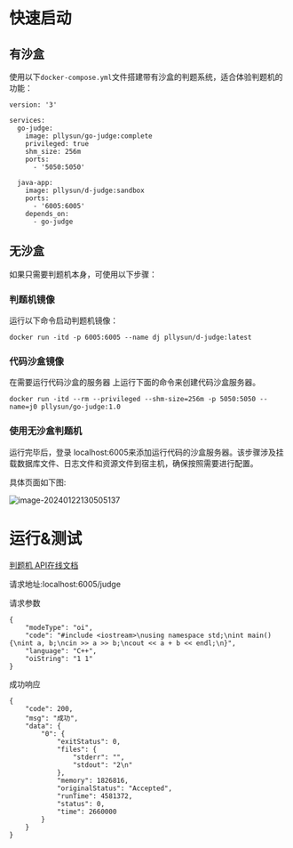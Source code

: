 

# 快速启动

## 有沙盒

使用以下`docker-compose.yml`文件搭建带有沙盒的判题系统，适合体验判题机的功能：

```
version: '3'

services:
  go-judge:
    image: pllysun/go-judge:complete
    privileged: true
    shm_size: 256m
    ports:
      - '5050:5050'

  java-app:
    image: pllysun/d-judge:sandbox
    ports:
      - '6005:6005'
    depends_on:
      - go-judge
```

## 无沙盒

如果只需要判题机本身，可使用以下步骤：

### 判题机镜像

运行以下命令启动判题机镜像：

```
docker run -itd -p 6005:6005 --name dj pllysun/d-judge:latest
```

### 代码沙盒镜像

在需要运行代码沙盒的服务器 上运行下面的命令来创建代码沙盒服务器。

```
docker run -itd --rm --privileged --shm-size=256m -p 5050:5050 --name=j0 pllysun/go-judge:1.0
```

### 使用无沙盒判题机

运行完毕后，登录 localhost:6005来添加运行代码的沙盒服务器。该步骤涉及挂载数据库文件、日志文件和资源文件到宿主机，确保按照需要进行配置。

具体页面如下图:

![image-20240122130505137](C:\Users\AdongYi\AppData\Roaming\Typora\typora-user-images\image-20240122130505137.png)



# 运行&测试

[判题机 API在线文档](https://apifox.com/apidoc/shared-d820fb9a-54b2-4410-8097-49e725a5cf95/doc-3625437)

请求地址:localhost:6005/judge

请求参数

```
{
    "modeType": "oi",
    "code": "#include <iostream>\nusing namespace std;\nint main() {\nint a, b;\ncin >> a >> b;\ncout << a + b << endl;\n}",
    "language": "C++",
    "oiString": "1 1"
}
```

成功响应

```
{
    "code": 200,
    "msg": "成功",
    "data": {
        "0": {
            "exitStatus": 0,
            "files": {
                "stderr": "",
                "stdout": "2\n"
            },
            "memory": 1826816,
            "originalStatus": "Accepted",
            "runTime": 4581372,
            "status": 0,
            "time": 2660000
        }
    }
}
```

